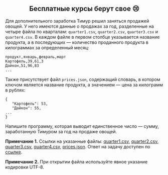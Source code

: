 <span><h2 style="text-align: center;">Бесплатные курсы берут свое&nbsp;😢</h2>

<p>Для дополнительного заработка Тимур решил заняться продажей овощей. У него имеются данные о продажах за год, разделенные на четыре файла по кварталам: <code>quarter1.csv</code>,&nbsp;<code>quarter2.csv</code>,&nbsp;<code>quarter3.csv</code> и <code>quarter4.csv</code>. В каждом файле в первом столбце указывается название продукта, а в последующих&nbsp;— количество проданного продукта в килограммах за определенный месяц:</p>

<pre><code class="language-no-highlight hljs">продукт,январь,февраль,март
Картофель,39,61,3
Дайкон,51,96,83
...</code></pre>

<p>Также присутствует файл <code>prices.json</code>, содержащий словарь, в котором ключом является название продукта, а значением&nbsp;— цена за килограмм в рублях:</p>

<pre><code class="language-no-highlight hljs">{
   "Картофель": 53,
   "Дайкон": 55,
...
}</code></pre>

<p>Напишите программу, которая выводит единственное число — сумму, заработанную Тимуром за год на продаже овощей.</p>

<p><strong>Примечание 1.</strong> Ссылки на указанные файлы: <a href="https://stepik.org/media/attachments/lesson/635441/quarter1.csv" rel="noopener noreferrer nofollow">quarter1.csv</a>, <a href="https://stepik.org/media/attachments/lesson/635441/quarter2.csv" rel="noopener noreferrer nofollow">quarter2.csv</a>, <a href="https://stepik.org/media/attachments/lesson/635441/quarter3.csv" rel="noopener noreferrer nofollow">quarter3.csv</a>, <a href="https://stepik.org/media/attachments/lesson/635441/quarter4.csv" rel="noopener noreferrer nofollow">quarter4.csv</a>, <a href="https://stepik.org/media/attachments/lesson/635441/prices.json" rel="noopener noreferrer nofollow">prices.json</a>. Ответ на задачу доступен по <a href="https://stepik.org/media/attachments/lesson/635441/clue_free.txt" rel="noopener noreferrer nofollow">ссылке</a>.</p>

<p><strong>Примечание 2.</strong> При открытии файла используйте явное указание кодировки UTF-8.</p></span>